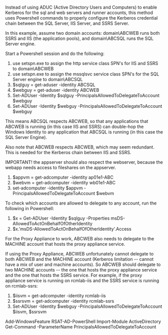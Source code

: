 Instead of using ADUC (Active Directory Users and Computers) to enable Kerberos for the sql and web servers and runner accounts, this method uses Powershell commands to properly configure the Kerberos credential chain between the SQL Server, IIS Server, and SSRS Server.

In this example, assume two domain accounts: domain\ABCWEB runs both SSRS and IIS (the application pools), and domain\ABCSQL runs the SQL Server engine.

Start a Powershell session and do the following:

1. use setspn.exe to assign the http service class SPN's for IIS and SSRS to domain\ABCWEB
2. use setspn.exe to assign the mssqlsvc service class SPN's for the SQL Server engine to domain\ABCSQL
3. $sqlguy = get-aduser -identity ABCSQL
4. $webguy = get-aduser -identity ABCWEB
5. Set-ADUser -Identity $sqlguy -PrincipalsAllowedToDelegateToAccount $webguy
6. Set-ADUser -Identity $webguy -PrincipalsAllowedToDelegateToAccount $webguy

This means ABCSQL respects ABCWEB, so that any applications that ABCWEB is running (in this case IIS and SSRS) can double-hop the Windows Identity to any application that ABCSQL is running (in this case the SQL Server Engine).

Also note that ABCWEB respects ABCWEB, which may seem redundant. This is needed for the Kerberos chain between IIS and SSRS.

IMPORTANT! the appserver should also respect the webserver, because the webapp needs access to fileshares on the appserver.

1. $appvm = get-adcomputer -identity ap01e1-ABC
2. $webvm = get-adcomputer -identity wb01e1-ABC
3. set-adcomputer -identity $appvm -PrincipalsAllowedToDelegateToAccount $webvm

To check which accounts are allowed to delegate to any account, run the following in Powershell:

1. $x = Get-ADUser -Identity $sqlguy -Properties msDS-AllowedToActOnBehalfOfOtherIdentity
2. $x.'msDS-AllowedToActOnBehalfOfOtherIdentity'.Access

For the Proxy Appliance to work, ABCWEB also needs to delegate to the MACHINE account that hosts the proxy appliance service.

If using the Proxy Appliance, ABCWEB unfortunately cannot delegate to both ABCWEB and the MACHINE account (Kerberos limitation -- cannot have a mix of user and machine accounts). So ABCWEB should delegate to two MACHINE accounts -- the one that hosts the proxy appliance service and the one that hosts the SSRS service. For example, if the proxy appliance service is running on rcmlab-iis and the SSRS service is running on rcmlab-ssrs:

1. $iisvm = get-adcomputer -identity rcmlab-iis
2. $ssrsvm = get-adcomputer -identity rcmlab-ssrs
3. Set-ADUser -Identity $webguy -PrincipalsAllowedToDelegateToAccount $iisvm, $ssrsvm

Add-WindowsFeature RSAT-AD-PowerShell
Import-Module ActiveDirectory
Get-Command -ParameterName PrincipalsAllowedToDelegateToAccount
